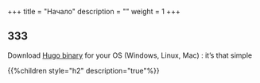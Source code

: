 +++
title = "Начало"
description = ""
weight = 1
+++

## 333

Download [Hugo binary](https://gohugo.io/overview/installing/) for your OS (Windows, Linux, Mac) : it’s that simple

{{%children style="h2" description="true"%}}
